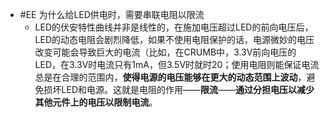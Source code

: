 - #EE 为什么给LED供电时，需要串联电阻以限流
	- LED的伏安特性曲线并非是线性的，在施加电压超过LED的前向电压后，LED的动态电阻会剧烈降低，如果不使用电阻保护的话，电源微妙的电压改变可能会导致巨大的电流（比如，在CRUMB中，3.3V前向电压的LED，在3.3V时电流只有1mA，但3.5V时就时20；使用电阻则能保证电流总是在合理的范围内，**使得电源的电压能够在更大的动态范围上波动**，避免损坏LED和电源。这就是电阻的作用——**限流**——**通过分担电压以减少其他元件上的电压以限制电流**。
